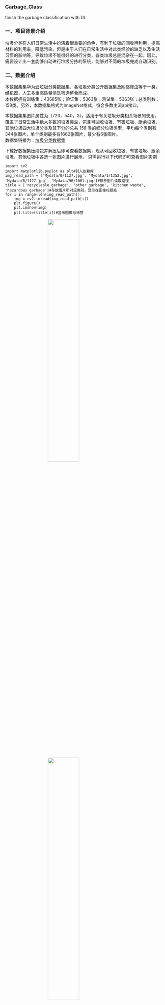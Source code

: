 ### Garbage_Class
finish the garbage classification with DL
### 一、项目背景介绍

垃圾分类在人们日常生活中扮演着很重要的角色，有利于垃圾的回收再利用，提高材料的利用率，降低污染。但是由于人们在日常生活中对此类经验的缺乏以及生活习惯的影响等，导致垃圾不能很好的进行分类，各类垃圾总是混杂在一起。因此，需要设计出一套能够自动进行垃圾分拣的系统，能够对不同的垃圾完成自动识别。

### 二、数据介绍

本数据集集华为云垃圾分类数据集、各垃圾分类公开数据集及网络爬虫等于一身，经机器、人工多重高质量清洗筛选整合而成。  
本数据拥有训练集：43685张；验证集：5363张；测试集：5363张；总类别数：158类。另外，本数据集格式为ImageNet格式，符合多数主流api接口。

本数据集集图片属性为（720，540，3），适用于有关垃圾分类相关场景的使用，覆盖了日常生活中绝大多数的垃圾类型，包含可回收垃圾、有害垃圾、厨余垃圾、其他垃圾四大垃圾分类及其下分的总共 <em>158</em> 类的细分垃圾类型，平均每个类别有344张图片，单个类别最多有1662张图片，最少有6张图片。  
数据集链接为：[垃圾分类数据集](https://aistudio.baidu.com/aistudio/datasetdetail/77996)

下载好数据集压缩包并解压后即可查看数据集，现从可回收垃圾、有害垃圾、厨余垃圾、其他垃圾中各选一张图片进行展示。
只需运行以下代码即可查看图片实例
```
import cv2
import matplotlib.pyplot as plt#引入依赖库
img_read_path = ['Mydata/0/1127.jpg', 'Mydata/1/1352.jpg', 'Mydata/8/1127.jpg', 'Mydata/96/1001.jpg']#存放图片读取路径
title = ['recyclable garbage', 'other garbage', 'kitchen waste', 'hazardous garbage']#存放图片所对应类别，显示在图像标题处
for i in range(len(img_read_path)):
    img = cv2.imread(img_read_path[i])
    plt.figure()
    plt.imshow(img)
    plt.title(title[i])#显示图像与标签
```

<img style="display: block; margin: 0 auto;" src="https://ai-studio-static-online.cdn.bcebos.com/ff39275eeba046f0bb29e2f19093d95fd040542cdeef442b9f51743216d18a36" width = "45%" height = "45%" />

<img style="display: block; margin: 0 auto;" src="https://ai-studio-static-online.cdn.bcebos.com/5fc8069abe094143a9242d72529058ed60aef781ff62455da6422962430d3d08" width = "45%" height = "45%" />

<img style="display: block; margin: 0 auto;" src="https://ai-studio-static-online.cdn.bcebos.com/b54c5f7ae2a541cd9fb27b6ef5f6d8371e2645f791f943488aa5e1bdac6e96cc" width = "45%" height = "45%" />

<img style="display: block; margin: 0 auto;" src="https://ai-studio-static-online.cdn.bcebos.com/3bb7e8dc9a004e0bb35b9da8df9ef40660611ac55a1b49f39b6a767e1205bda7" width = "45%" height = "45%" />

上述四张图片即为代码运行结果，依次为可回收垃圾、其他垃圾、厨余垃圾以及有害垃圾。

### 三、模型介绍

本次模型采用迁移学习的方法，将一个已经预训练的模型ResNet应用在目标数据集上进行微调，能够达到较快的收敛速度。
ResNet提出了残差学习方法来减轻训练深层网络的困难。在已有设计思路(BN, 小卷积核，全卷积网络)的基础上，引入了残差模块。每个残差模块包含 <em>两条</em> 路径，其中一条路径是输入特征的直连通路，另一条路径对该特征做两到三次卷积操作得到该特征的残差，最后再将两条路径上的特征相加。

残差模块如图1所示，左边是基本模块连接方式，由两个输出通道数相同的3x3卷积组成。右边是瓶颈模块(Bottleneck)连接方式，之所以称为瓶颈，是因为上面的1x1卷积用来降维(图示例即256->64)，下面的1x1卷积用来升维(图示例即64->256)，这样中间3x3卷积的输入和输出通道数都较小(图示例即64->64)。

<img style="display: block; margin: 0 auto;" src="https://ai-studio-static-online.cdn.bcebos.com/44c7f07ba27d437f999b5f832b6178c8b4216e2b7aac4f5e95b460874be3d8b6" width = "45%" height = "45%" />

常见的ResNet网络结构见下图：
![](https://ai-studio-static-online.cdn.bcebos.com/96cdcfe976f844ebb7dba3918267a1b0754a75d4d42146b9a18c518a70c0e318)


ResNet相关资料参考：[PaddlePaddle2.0之图像分类（ResNet）](https://aistudio.baidu.com/aistudio/projectdetail/1197790)

### 四、模型训练

模型训练可以使用 <em>paddle.Model()</em> 对ResNet模型进行封装，便于后续进行模型的训练以及评估

进行模型训练之前需要定义好优化器、损失函数等。优化器采用自适应优化器，包括学习率，权重衰减等超参数。学习率的设置需要谨慎，过大过小都会影响模型的收敛速度，权重衰减参数实际上与正则化相关联，可以防止模型的过拟合。
损失函数设置为交叉熵，是分类问题中经典的损失函数，能够描述两种分布的差异。
准备好数据集、优化器以及损失函数后，就可以开始模型训练了，可以使用fit方法进行训练，只需要传入epoch以及批大小等超参数即可让模型自动训练。以上代码实现如下：
```
resnet50 = paddle.vision.models.resnet50(num_classes=158)

model = paddle.Model(resnet50)#模型封装
model.load('work/save')#用于加载以前训练好的模型，如果第一次训练则注释该命令

optim = Adam(learning_rate=0.001, beta1=0.9, beta2=0.999, epsilon=1e-08,
             parameters=model.parameters(), weight_decay = 0.0001)#配置优化器

model.prepare(optim,
              paddle.nn.CrossEntropyLoss(),
              paddle.metric.Accuracy())#准备训练
              
paddle.get_device()

paddle.set_device('gpu:0')
model.fit(train_dataset,
          val_dataset,
          epochs=10,
          batch_size=64,
          verbose=1)#设置epoch、批大小等超参数进行训练
model.save('work/save')#保存模型
```

因为使用了预训练模型，所以在训练过程中会较快收敛，本人训练时训练大约30轮左右就达到了80%的准确率，验证集达到60%准确率，如果还想继续提高模型的准确性，可以考虑修改学习率，正则化参数并采用更多的数据增强（翻转、裁剪等）手段进行训练。

### 五、模型评估

由于之前已经使用了 <em>model = paddle.Model(resnet50)</em> 语句对模型进行了封装，所以对模型进行评估时只需调用内置函数即可
```
results = model.predict(test_dataset)#利用测试集评估模型准确率
```

在大约30轮的训练之后，训练出来的模型能够在测试集上达到大约60%的准确率，已经能识别大部分垃圾的种类

为了展现模型效果，在最后也进行了可视化，即抽取一张图片利用训练好的模型进行推理预测，将预测的标签进行展示。相关代码实现如下：
```
test = MyDataset(mode='/test1', transform=transform)
result1 = model.predict(test)
lab1 = np.argmax(result1[0])
lab1#打印预测标签

import pylab as pl
import matplotlib.font_manager as fm#导入库

test_path = '/home/aistudio/Mydata/test1.txt'
myfont = fm.FontProperties(fname=r'/home/aistudio/simkai.ttf') # 设置字体   
jetson_path = '/home/aistudio/Mydata/garbage_classification.json'
with open(jetson_path, 'r') as f1:
    load_dict = json.load(f1)
with open(test_path, 'r') as f2:
    img_path = f2.readline().strip().split(' ')
test_img_path = '/home/aistudio/Mydata/' + f'{img_path[0]}'
print('输入测试图片路径为：')
print(test_img_path)
clas = load_dict[f'{lab1}']#从字典中查找预测标签对应的垃圾种类
img = cv2.imread(test_img_path)
plt.imshow(img)
plt.title(f'预测：{clas}', fontproperties = myfont, fontsize=20)
```

本代码读取了一张金属罐的图片进行预测，最后将预测标签与图像一并显示，可视化结果如下：
![](https://ai-studio-static-online.cdn.bcebos.com/301cb30e96e346eb831001dad1135bce6945ae058ad041888284488ea3d92190)


可以看到，模型正确预测输入样本的种类。

### 六、总结与升华

本项目算是计算机视觉领域的一个经典图像分类问题，主要在于对现有工具的使用，例如paddleclas以及paddlex等。且本项目的一个优点在于使用迁移学习的方法，这样能够使得模型收敛的时间远远小于初始化每个卷积层全连接层权重的方法，在时间成本上大大减少。在做此项目时曾有意对比过两种方法：采用预训练模型只需要训练30~40个epoch即可达到可观的loss以及准确率，而从头开始初始化所有权重的方法需要大约100epoch才能有较好的效果。

鉴于当前模型的准确性，还有很大可以继续提升的空间。如果想改善模型的话，可以使用更多的数据增强方式，例如随机裁剪，随机翻转一定角度等，尽可能的贴近真实情况可能遇到的各种数据，扩充已有的数据集，提高的模型的辨别能力。
同时，为了防止模型出现过拟合的情况，还需要使用一些正则化手段，在奔项目中使用了L2正则化的方法，后续可以在网络中添加一些dropout层，修改L2正则化的系数等。

### 七、个人总结

本人刚刚从事计算机视觉领域的研究，学业水平还是该领域的一名小学生，本次项目的完成也是在查询了诸多资料的基础之上才写出来的，非常感谢各位前辈的资料。之后也将继续深入该领域的研究，培养这方面的兴趣。
